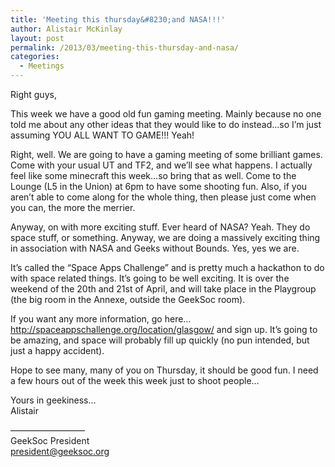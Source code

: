 ```yaml
---
title: 'Meeting this thursday&#8230;and NASA!!!'
author: Alistair McKinlay
layout: post
permalink: /2013/03/meeting-this-thursday-and-nasa/
categories:
  - Meetings
---
```

Right guys,

This week we have a good old fun gaming meeting. Mainly because no one told me about any other ideas that they would like to do instead&#8230;so I&#8217;m just assuming YOU ALL WANT TO GAME!!! Yeah!

Right, well. We are going to have a gaming meeting of some brilliant games. Come with your usual UT and TF2, and we&#8217;ll see what happens. I actually feel like some minecraft this week&#8230;so bring that as well. Come to the Lounge (L5 in the Union) at 6pm to have some shooting fun. Also, if you aren&#8217;t able to come along for the whole thing, then please just come when you can, the more the merrier.

Anyway, on with more exciting stuff. Ever heard of NASA? Yeah. They do space stuff, or something. Anyway, we are doing a massively exciting thing in association with NASA and Geeks without Bounds. Yes, yes we are.

It&#8217;s called the &#8220;Space Apps Challenge&#8221; and is pretty much a hackathon to do with space related things. It&#8217;s going to be well exciting. It is over the weekend of the 20th and 21st of April, and will take place in the Playgroup (the big room in the Annexe, outside the GeekSoc room).

If you want any more information, go here&#8230; http://spaceappschallenge.org/location/glasgow/ and sign up. It&#8217;s going to be amazing, and space will probably fill up quickly (no pun intended, but just a happy accident).

Hope to see many, many of you on Thursday, it should be good fun. I need a few hours out of the week this week just to shoot people&#8230;

Yours in geekiness&#8230;  
Alistair

&#8212;&#8212;&#8212;&#8212;&#8212;&#8212;&#8212;&#8212;&#8211;  
GeekSoc President  
president@geeksoc.org
